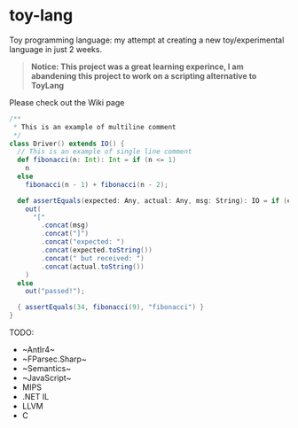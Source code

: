 # toy-lang
Toy programming language: my attempt at creating a new toy/experimental language in just 2 weeks.

> **Notice: This project was a great learning experince, I am abandening this project to work on a scripting alternative to ToyLang**

Please check out the Wiki page

```scala
/**
 * This is an example of multiline comment
 */
class Driver() extends IO() {
  // This is an example of single line comment
  def fibonacci(n: Int): Int = if (n <= 1)
    n
  else
    fibonacci(n - 1) + fibonacci(n - 2);

  def assertEquals(expected: Any, actual: Any, msg: String): IO = if (expected != actual)
    out(
      "["
        .concat(msg)
        .concat("]")
        .concat("expected: ")
        .concat(expected.toString())
        .concat(" but received: ")
        .concat(actual.toString())
    )
  else
    out("passed!");

  { assertEquals(34, fibonacci(9), "fibonacci") }
}
```


TODO:
- ~Antlr4~
- ~FParsec.Sharp~
- ~Semantics~
- ~JavaScript~
- MIPS
- .NET IL
- LLVM
- C
